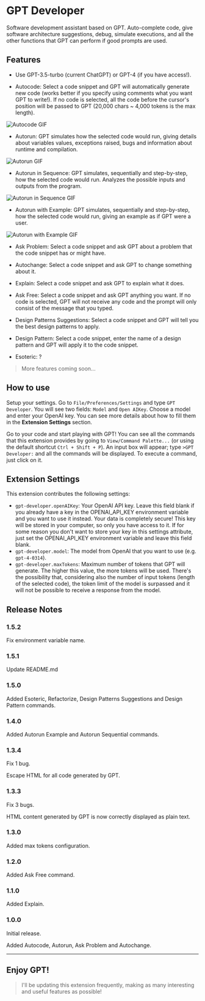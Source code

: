 # GPT Developer

Software development assistant based on GPT. Auto-complete code, give software architecture suggestions, debug, simulate executions, and all the other functions that GPT can perform if good prompts are used.

## Features

* Use GPT-3.5-turbo (current ChatGPT) or GPT-4 (if you have access!).

* Autocode: Select a code snippet and GPT will automatically generate new code (works better if you specify using comments what you want GPT to write!). If no code is selected, all the code before the cursor's position will be passed to GPT (20,000 chars ~ 4,000 tokens is the max length).

![Autocode GIF](https://www.dropbox.com/s/d103qjdersuovk7/autocode.gif?dl=1)

* Autorun: GPT simulates how the selected code would run, giving details about variables values, exceptions raised, bugs and information about runtime and compilation.

![Autorun GIF](https://www.dropbox.com/s/75g6slq148y18e8/autorun.gif?dl=1)

* Autorun in Sequence: GPT simulates, sequentially and step-by-step, how the selected code would run. Analyzes the possible inputs and outputs from the program.

![Autorun in Sequence GIF](https://www.dropbox.com/s/xi7yh4dra0gn0ph/autorun-sequence.gif?dl=1)

* Autorun with Example: GPT simulates, sequentially and step-by-step, how the selected code would run, giving an example as if GPT were a user.

![Autorun with Example GIF](https://www.dropbox.com/s/ivb52xra59vb0t4/autorun-example.gif?dl=1)

* Ask Problem: Select a code snippet and ask GPT about a problem that the code snippet has or might have.

* Autochange: Select a code snippet and ask GPT to change something about it.

* Explain: Select a code snippet and ask GPT to explain what it does.

* Ask Free: Select a code snippet and ask GPT anything you want. If no code is selected, GPT will not receive any code and the prompt will only consist of the message that you typed.

* Design Patterns Suggestions: Select a code snippet and GPT will tell you the best design patterns to apply.

* Design Pattern: Select a code snippet, enter the name of a design pattern and GPT will apply it to the code snippet.

* Esoteric: ?

> More features coming soon...

## How to use

Setup your settings. Go to `File/Preferences/Settings` and type `GPT Developer`. You will see two fields: `Model` and `Open AIKey`. Choose a model and enter your OpenAI key. You can see more details about how to fill them in the **Extension Settings** section.

Go to your code and start playing with GPT! You can see all the commands that this extension provides by going to `View/Command Palette...` (or using the default shortcut `Ctrl + Shift + P`). An input box will appear; type `>GPT Developer:` and all the commands will be displayed. To execute a command, just click on it.

## Extension Settings

This extension contributes the following settings:

* `gpt-developer.openAIKey`: Your OpenAI API key. Leave this field blank if you already have a key in the OPENAI_API_KEY environment variable and you want to use it instead. Your data is completely secure! This key will be stored in your computer, so only you have access to it. If for some reason you don't want to store your key in this settings attribute, just set the OPENAI_API_KEY environment variable and leave this field blank.
* `gpt-developer.model`: The model from OpenAI that you want to use (e.g. `gpt-4-0314`).
* `gpt-developer.maxTokens`: Maximum number of tokens that GPT will generate. The higher this value, the more tokens will be used. There's the possibility that, considering also the number of input tokens (length of the selected code), the token limit of the model is surpassed and it will not be possible to receive a response from the model.

## Release Notes

### 1.5.2

Fix environment variable name.

### 1.5.1

Update README.md

### 1.5.0

Added Esoteric, Refactorize, Design Patterns Suggestions and Design Pattern commands.

### 1.4.0

Added Autorun Example and Autorun Sequential commands.

### 1.3.4

Fix 1 bug.

Escape HTML for all code generated by GPT.

### 1.3.3

Fix 3 bugs.

HTML content generated by GPT is now correctly displayed as plain text.

### 1.3.0

Added max tokens configuration.

### 1.2.0

Added Ask Free command.

### 1.1.0

Added Explain.

### 1.0.0

Initial release.

Added Autocode, Autorun, Ask Problem and Autochange.

---

## **Enjoy GPT!**

> I'll be updating this extension frequently, making as many interesting and useful features as possible!
